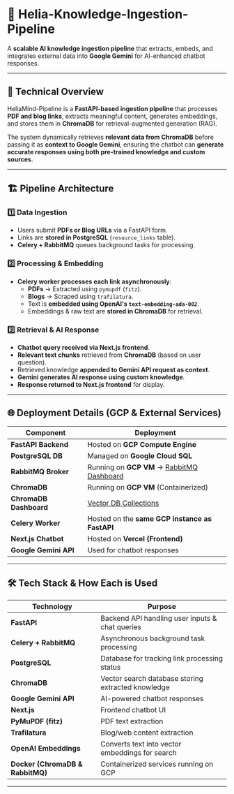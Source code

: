 # 🚀 Helia-Knowledge-Ingestion-Pipeline
A **scalable AI knowledge ingestion pipeline** that extracts, embeds, and integrates external data into **Google Gemini** for AI-enhanced chatbot responses.

---

## 🔧 **Technical Overview**
HeliaMind-Pipeline is a **FastAPI-based ingestion pipeline** that processes **PDF and blog links**, extracts meaningful content, generates embeddings, and stores them in **ChromaDB** for retrieval-augmented generation (RAG).  

The system dynamically retrieves **relevant data from ChromaDB** before passing it as **context to Google Gemini**, ensuring the chatbot can **generate accurate responses using both pre-trained knowledge and custom sources**.

---

## 🏗 **Pipeline Architecture**
### **1️⃣ Data Ingestion**
- Users submit **PDFs or Blog URLs** via a FastAPI form.
- Links are **stored in PostgreSQL** (`resource_links` table).
- **Celery + RabbitMQ** queues background tasks for processing.

### **2️⃣ Processing & Embedding**
- **Celery worker processes each link asynchronously**:
  - **PDFs** → Extracted using `pymupdf` (`fitz`).
  - **Blogs** → Scraped using `trafilatura`.
  - Text is **embedded using OpenAI's `text-embedding-ada-002`**.
  - Embeddings & raw text are **stored in ChromaDB** for retrieval.

### **3️⃣ Retrieval & AI Response**
- **Chatbot query received via Next.js frontend**.
- **Relevant text chunks** retrieved from **ChromaDB** (based on user question).
- Retrieved knowledge **appended to Gemini API request as context**.
- **Gemini generates AI response using custom knowledge**.
- **Response returned to Next.js frontend** for display.

---

## 🌐 **Deployment Details (GCP & External Services)**
| Component | Deployment |
|-----------|------------|
| **FastAPI Backend** | Hosted on **GCP Compute Engine** |
| **PostgreSQL DB** | Managed on **Google Cloud SQL** |
| **RabbitMQ Broker** | Running on **GCP VM** → [RabbitMQ Dashboard](http://34.47.190.56:15672/#/) |
| **ChromaDB** | Running on **GCP VM** (Containerized) |
| **ChromaDB Dashboard** | [Vector DB Collections](http://35.232.242.250:8501/) |
| **Celery Worker** | Hosted on the **same GCP instance as FastAPI** |
| **Next.js Chatbot** | Hosted on **Vercel (Frontend)** |
| **Google Gemini API** | Used for chatbot responses |

---

## 🛠 **Tech Stack & How Each is Used**
| Technology | Purpose |
|------------|---------|
| **FastAPI** | Backend API handling user inputs & chat queries |
| **Celery + RabbitMQ** | Asynchronous background task processing |
| **PostgreSQL** | Database for tracking link processing status |
| **ChromaDB** | Vector search database storing extracted knowledge |
| **Google Gemini API** | AI-powered chatbot responses |
| **Next.js** | Frontend chatbot UI |
| **PyMuPDF (fitz)** | PDF text extraction |
| **Trafilatura** | Blog/web content extraction |
| **OpenAI Embeddings** | Converts text into vector embeddings for search |
| **Docker (ChromaDB & RabbitMQ)** | Containerized services running on GCP |

---


